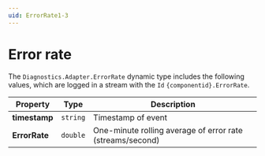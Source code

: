 ```yaml
---
uid: ErrorRate1-3
---
```


# Error rate

The `Diagnostics.Adapter.ErrorRate` dynamic type includes the following values, which are logged in a stream with the `Id` `{componentid}.ErrorRate`.

| Property  | Type   | Description                                              |
| --------- | ------ | -------------------------------------------------------- |
| **timestamp** | `string` | Timestamp of event                                       |
| **ErrorRate** | `double` | One-minute rolling average of error rate (streams/second)|
